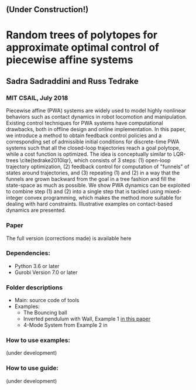 ## (Under Construction!)

# Random trees of polytopes for approximate optimal control of piecewise affine systems
## Sadra Sadraddini and Russ Tedrake
### MIT CSAIL, July 2018

Piecewise affine (PWA) systems are widely used to model highly nonlinear behaviors such as contact dynamics in robot locomotion and manipulation. Existing control techniques for PWA systems have computational drawbacks, both in offline design and online implementation. 
In this paper, we introduce a method to obtain feedback control policies and a corresponding  set of admissible initial conditions for discrete-time PWA systems such that all the closed-loop trajectories reach a goal polytope, while a cost function is optimized. 
The idea is conceptually similar to LQR-trees \cite{tedrake2010lqr}, which consists of 3 steps: (1) open-loop trajectory optimization, (2) feedback control for computation of "funnels" of states around trajectories, and (3) repeating (1) and (2) in a way that the funnels are grown backward from the goal in a tree fashion and fill the state-space as much as possible. We show PWA dynamics can be exploited to combine step (1) and (2) into a single step that is tackled using mixed-integer convex programming, which makes the method more suitable for dealing with hard constraints. Illustrative examples on contact-based dynamics are presented. 

### Paper
The full version (corrections made) is available here

### Dependencies:
* Python 3.6 or later
* Gurobi Version 7.0 or later

### Folder descriptions
* Main: source code of tools
* Examples: 
    * The Bouncing ball 
    * Inverted pendulum with Wall, Example 1 [in this paper](https://www.researchgate.net/profile/Michal_Kvasnica/publication/4143171_Computation_of_invariant_sets_for_piecewise_affine_discrete_time_systems_subject_to_bounded_disturbances/links/54d0b5930cf298d65668244c/Computation-of-invariant-sets-for-piecewise-affine-discrete-time-systems-subject-to-bounded-disturbances.pdf)
    * 4-Mode System from Example 2 in 

### How to use examples:
(under development)

### How to use guide:
(under development)